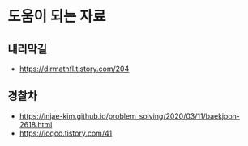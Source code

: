 # 도움이 되는 자료
## 내리막길
- https://dirmathfl.tistory.com/204
## 경찰차
- https://injae-kim.github.io/problem_solving/2020/03/11/baekjoon-2618.html
- https://ioqoo.tistory.com/41
